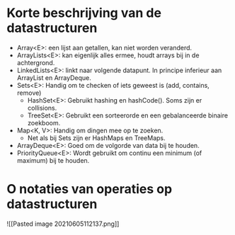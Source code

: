 # Korte beschrijving van de datastructuren
- Array\<E>: een lijst aan getallen, kan niet worden veranderd.
- ArrayLists\<E>: kan eigenlijk alles ermee, houdt arrays bij in de achtergrond.
- LinkedLists\<E>: linkt naar volgende datapunt. In principe inferieur aan ArrayList en ArrayDeque.
- Sets\<E>: Handig om te checken of iets geweest is (add, contains, remove)
	- HashSet\<E>: Gebruikt hashing en hashCode(). Soms zijn er collisions.
	- TreeSet\<E>: Gebruikt een sorteerorde en een gebalanceerde binaire zoekboom.
- Map\<K, V>: Handig om dingen mee op te zoeken.
	- Net als bij Sets zijn er HashMaps en TreeMaps.
- ArrayDeque\<E>: Goed om de volgorde van data bij te houden.
- PriorityQueue\<E>: Wordt gebruikt om continu een minimum (of maximum) bij te houden.

# O notaties van operaties op datastructuren
![[Pasted image 20210605112137.png]]